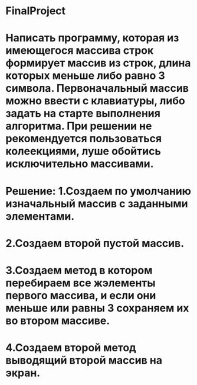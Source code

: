 # FinalProject
# Написать программу, которая из имеющегося массива строк формирует массив из строк, длина которых меньше либо равно 3 символа. Первоначальный массив можно ввести с клавиатуры, либо задать на старте выполнения алгоритма. При решении не рекомендуется пользоваться колеекциями, луше обойтись исключительно массивами.
# Решение: 1.Создаем по умолчанию изначальный массив с заданными элементами.
# 2.Создаем второй пустой массив.
# 3.Создаем метод в котором перебираем все жэлементы первого массива, и если они меньше или равны 3 сохраняем их во втором массиве.
# 4.Создаем второй метод выводящий второй массив на экран.